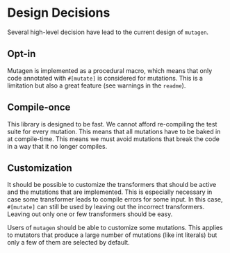 # Design Decisions

Several high-level decision have lead to the current design of `mutagen`.

## Opt-in

Mutagen is implemented as a procedural macro, which means that only code annotated with `#[mutate]` is considered for mutations. This is a limitation but also a great feature (see warnings in the `readme`).

## Compile-once

This library is designed to be fast. We cannot afford re-compiling the test suite for every mutation. This means that all mutations have to be baked in at compile-time. This means we must avoid mutations that break the code in a way that it no longer compiles.

## Customization

It should be possible to customize the transformers that should be active and the mutations that are implemented. This is especially necessary in case some transformer leads to compile errors for some input. In this case, `#[mutate]` can still be used by leaving out the incorrect transformers. Leaving out only one or few transformers should be easy.

Users of `mutagen` should be able to customize some mutations. This applies to mutators that produce a large number of mutations (like int literals) but only a few of them are selected by default.
